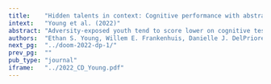 ```yaml
---
title:    "Hidden talents in context: Cognitive performance with abstract versus ecological stimuli among adversity-exposed youth."
intext:   "Young et al. (2022)"
abstract: "Adversity-exposed youth tend to score lower on cognitive tests. However, the hidden talents approach proposes some abilities are enhanced by adversity, especially under ecologically relevant conditions. Two versions of an attention shifting and working memory updating task—one abstract, one ecological—were administered to 618 youth (Mage = 13.62, SDage = 0.81; 48.22% female; 64.56% White). Measures of environmental unpredictability, violence, and poverty were collected to test adversity × task version interactions. There were no interactions for attention shifting. For working memory updating, youth exposed to violence and poverty scored lower than their peers with abstract stimuli but equally well with ecological stimuli. These results are striking compared to contemporary developmental science, which often reports lowered performance among adversity-exposed youth."
authors:  "Ethan S. Young, Willem E. Frankenhuis, Danielle J. DelPriore, & Bruce J. Ellis"
next_pg:  "../doom-2022-dp-1/"
prev_pg:  ""
pub_type: "journal"
iframe:   "../2022_CD_Young.pdf"
---
```

